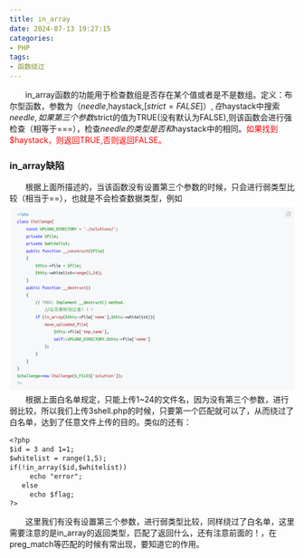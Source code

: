 ```yaml
---
title: in_array
date: 2024-07-13 19:27:15
categories:
- PHP
tags:
- 函数绕过
---
```

&emsp;&emsp;in_array函数的功能用于检查数组是否存在某个值或者是不是数组。定义：布尔型函数，参数为（$needle,$haystack,[$strict = FALSE]）,在$haystack中搜索$needle,如果第三个参数$strict的值为TRUE(没有默认为FALSE),则该函数会进行强检查（相等于===），检查$needle的类型是否和$haystack中的相同。<font color=red>如果找到$haystack，则返回TRUE,否则返回FALSE。</font>

### in_array缺陷
&emsp;&emsp;根据上面所描述的，当该函数没有设置第三个参数的时候，只会进行弱类型比较（相当于==），也就是不会检查数据类型，例如  
![in_array](/images/in_array()函数缺陷.png)  
&emsp;&emsp;根据上面白名单规定，只能上传1~24的文件名，因为没有第三个参数，进行弱比较，所以我们上传3shell.php的时候，只要第一个匹配就可以了，从而绕过了白名单，达到了任意文件上传的目的。类似的还有：  
```
<?php
$id = 3 and 1=1;
$whitelist = range(1,5);
if(!in_array($id,$whitelist))
     echo "error";
   else
     echo $flag;
?>
```
&emsp;&emsp;这里我们有没有设置第三个参数，进行弱类型比较，同样绕过了白名单，这里需要注意的是in_array的返回类型，匹配了返回什么，还有注意前面的！，在preg_match等匹配的时候有常出现，要知道它的作用。